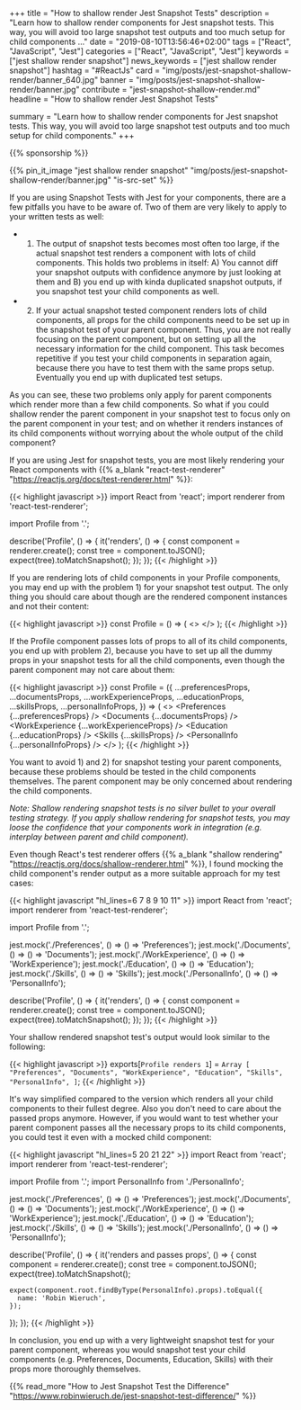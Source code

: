 +++
title = "How to shallow render Jest Snapshot Tests"
description = "Learn how to shallow render components for Jest snapshot tests. This way, you will avoid too large snapshot test outputs and too much setup for child components ..."
date = "2019-08-10T13:56:46+02:00"
tags = ["React", "JavaScript", "Jest"]
categories = ["React", "JavaScript", "Jest"]
keywords = ["jest shallow render snapshot"]
news_keywords = ["jest shallow render snapshot"]
hashtag = "#ReactJs"
card = "img/posts/jest-snapshot-shallow-render/banner_640.jpg"
banner = "img/posts/jest-snapshot-shallow-render/banner.jpg"
contribute = "jest-snapshot-shallow-render.md"
headline = "How to shallow render Jest Snapshot Tests"

summary = "Learn how to shallow render components for Jest snapshot tests. This way, you will avoid too large snapshot test outputs and too much setup for child components."
+++

{{% sponsorship %}}

{{% pin_it_image "jest shallow render snapshot" "img/posts/jest-snapshot-shallow-render/banner.jpg" "is-src-set" %}}

If you are using Snapshot Tests with Jest for your components, there are a few pitfalls you have to be aware of. Two of them are very likely to apply to your written tests as well:

* 1) The output of snapshot tests becomes most often too large, if the actual snapshot test renders a component with lots of child components. This holds two problems in itself: A) You cannot diff your snapshot outputs with confidence anymore by just looking at them and B) you end up with kinda duplicated snapshot outputs, if you snapshot test your child components as well.

* 2) If your actual snapshot tested component renders lots of child components, all props for the child components need to be set up in the snapshot test of your parent component. Thus, you are not really focusing on the parent component, but on setting up all the necessary information for the child component. This task becomes repetitive if you test your child components in separation again, because there you have to test them with the same props setup. Eventually you end up with duplicated test setups.

As you can see, these two problems only apply for parent components which render more than a few child components. So what if you could shallow render the parent component in your snapshot test to focus only on the parent component in your test; and on whether it renders instances of its child components without worrying about the whole output of the child component?

If you are using Jest for snapshot tests, you are most likely rendering your React components with {{% a_blank "react-test-renderer" "https://reactjs.org/docs/test-renderer.html" %}}:

{{< highlight javascript >}}
import React from 'react';
import renderer from 'react-test-renderer';

import Profile from '.';

describe('Profile', () => {
  it('renders', () => {
    const component = renderer.create(<Profile />);
    const tree = component.toJSON();
    expect(tree).toMatchSnapshot();
  });
});
{{< /highlight >}}

If you are rendering lots of child components in your Profile components, you may end up with the problem 1) for your snapshot test output. The only thing you should care about though are the rendered component instances and not their content:

{{< highlight javascript >}}
const Profile = () => (
  <>
    <Preferences />
    <Documents />
    <WorkExperience />
    <Education />
    <Skills />
    <PersonalInfo />
  </>
);
{{< /highlight >}}

If the Profile component passes lots of props to all of its child components, you end up with problem 2), because you have to set up all the dummy props in your snapshot tests for all the child components, even though the parent component may not care about them:

{{< highlight javascript >}}
const Profile = ({
  ...preferencesProps,
  ...documentsProps,
  ...workExperienceProps,
  ...educationProps,
  ...skillsProps,
  ...personalInfoProps,
}) => (
  <>
    <Preferences {...preferencesProps} />
    <Documents {...documentsProps} />
    <WorkExperience {...workExperienceProps} />
    <Education {...educationProps} />
    <Skills {...skillsProps} />
    <PersonalInfo {...personalInfoProps} />
  </>
);
{{< /highlight >}}

You want to avoid 1) and 2) for snapshot testing your parent components, because these problems should be tested in the child components themselves. The parent component may be only concerned about rendering the child components.

*Note: Shallow rendering snapshot tests is no silver bullet to your overall testing strategy. If you apply shallow rendering for snapshot tests, you may loose the confidence that your components work in integration (e.g. interplay between parent and child component).*

Even though React's test renderer offers {{% a_blank "shallow rendering" "https://reactjs.org/docs/shallow-renderer.html" %}}, I found mocking the child component's render output as a more suitable approach for my test cases:

{{< highlight javascript "hl_lines=6 7 8 9 10 11" >}}
import React from 'react';
import renderer from 'react-test-renderer';

import Profile from '.';

jest.mock('./Preferences', () => () => 'Preferences');
jest.mock('./Documents', () => () => 'Documents');
jest.mock('./WorkExperience', () => () => 'WorkExperience');
jest.mock('./Education', () => () => 'Education');
jest.mock('./Skills', () => () => 'Skills');
jest.mock('./PersonalInfo', () => () => 'PersonalInfo');

describe('Profile', () => {
  it('renders', () => {
    const component = renderer.create(<Profile />);
    const tree = component.toJSON();
    expect(tree).toMatchSnapshot();
  });
});
{{< /highlight >}}

Your shallow rendered snapshot test's output would look similar to the following:

{{< highlight javascript >}}
exports[`Profile renders 1`] = `
Array [
  "Preferences",
  "Documents",
  "WorkExperience",
  "Education",
  "Skills",
  "PersonalInfo",
]
`;
{{< /highlight >}}

It's way simplified compared to the version which renders all your child components to their fullest degree. Also you don't need to care about the passed props anymore. However, if you would want to test whether your parent component passes all the necessary props to its child components, you could test it even with a mocked child component:

{{< highlight javascript "hl_lines=5 20 21 22" >}}
import React from 'react';
import renderer from 'react-test-renderer';

import Profile from '.';
import PersonalInfo from './PersonalInfo';

jest.mock('./Preferences', () => () => 'Preferences');
jest.mock('./Documents', () => () => 'Documents');
jest.mock('./WorkExperience', () => () => 'WorkExperience');
jest.mock('./Education', () => () => 'Education');
jest.mock('./Skills', () => () => 'Skills');
jest.mock('./PersonalInfo', () => () => 'PersonalInfo');

describe('Profile', () => {
  it('renders and passes props', () => {
    const component = renderer.create(<Profile />);
    const tree = component.toJSON();
    expect(tree).toMatchSnapshot();

    expect(component.root.findByType(PersonalInfo).props).toEqual({
      name: 'Robin Wieruch',
    });
  });
});
{{< /highlight >}}

In conclusion, you end up with a very lightweight snapshot test for your parent component, whereas you would snapshot test your child components (e.g. Preferences, Documents, Education, Skills) with their props more thoroughly themselves.

{{% read_more "How to Jest Snapshot Test the Difference" "https://www.robinwieruch.de/jest-snapshot-test-difference/" %}}